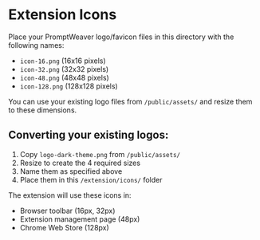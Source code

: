 
# Extension Icons

Place your PromptWeaver logo/favicon files in this directory with the following names:

- `icon-16.png` (16x16 pixels)
- `icon-32.png` (32x32 pixels) 
- `icon-48.png` (48x48 pixels)
- `icon-128.png` (128x128 pixels)

You can use your existing logo files from `/public/assets/` and resize them to these dimensions.

## Converting your existing logos:

1. Copy `logo-dark-theme.png` from `/public/assets/`
2. Resize to create the 4 required sizes
3. Name them as specified above
4. Place them in this `/extension/icons/` folder

The extension will use these icons in:
- Browser toolbar (16px, 32px)
- Extension management page (48px)
- Chrome Web Store (128px)
